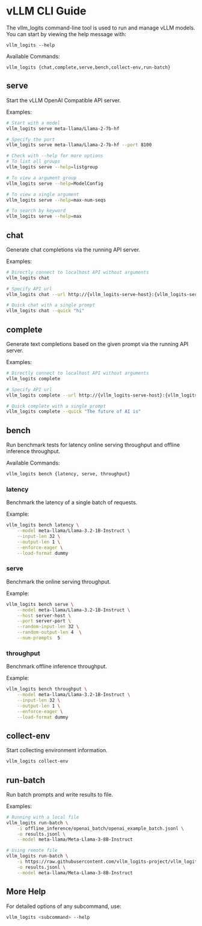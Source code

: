# vLLM CLI Guide

The vllm_logits command-line tool is used to run and manage vLLM models. You can start by viewing the help message with:

```
vllm_logits --help
```

Available Commands:

```
vllm_logits {chat,complete,serve,bench,collect-env,run-batch}
```

## serve

Start the vLLM OpenAI Compatible API server.

Examples:

```bash
# Start with a model
vllm_logits serve meta-llama/Llama-2-7b-hf

# Specify the port
vllm_logits serve meta-llama/Llama-2-7b-hf --port 8100

# Check with --help for more options
# To list all groups
vllm_logits serve --help=listgroup

# To view a argument group
vllm_logits serve --help=ModelConfig

# To view a single argument
vllm_logits serve --help=max-num-seqs

# To search by keyword
vllm_logits serve --help=max
```

## chat

Generate chat completions via the running API server.

Examples:

```bash
# Directly connect to localhost API without arguments
vllm_logits chat

# Specify API url
vllm_logits chat --url http://{vllm_logits-serve-host}:{vllm_logits-serve-port}/v1

# Quick chat with a single prompt
vllm_logits chat --quick "hi"
```

## complete

Generate text completions based on the given prompt via the running API server.

Examples:

```bash
# Directly connect to localhost API without arguments
vllm_logits complete

# Specify API url
vllm_logits complete --url http://{vllm_logits-serve-host}:{vllm_logits-serve-port}/v1

# Quick complete with a single prompt
vllm_logits complete --quick "The future of AI is"
```

## bench

Run benchmark tests for latency online serving throughput and offline inference throughput.

Available Commands:

```bash
vllm_logits bench {latency, serve, throughput}
```

### latency

Benchmark the latency of a single batch of requests.

Example:

```bash
vllm_logits bench latency \
    --model meta-llama/Llama-3.2-1B-Instruct \
    --input-len 32 \
    --output-len 1 \
    --enforce-eager \
    --load-format dummy
```

### serve

Benchmark the online serving throughput.

Example:

```bash
vllm_logits bench serve \
    --model meta-llama/Llama-3.2-1B-Instruct \
    --host server-host \
    --port server-port \
    --random-input-len 32 \
    --random-output-len 4  \
    --num-prompts  5
```

### throughput

Benchmark offline inference throughput.

Example:

```bash
vllm_logits bench throughput \
    --model meta-llama/Llama-3.2-1B-Instruct \
    --input-len 32 \
    --output-len 1 \
    --enforce-eager \
    --load-format dummy
```

## collect-env

Start collecting environment information.

```bash
vllm_logits collect-env
```

## run-batch

Run batch prompts and write results to file.

Examples:

```bash
# Running with a local file
vllm_logits run-batch \
    -i offline_inference/openai_batch/openai_example_batch.jsonl \
    -o results.jsonl \
    --model meta-llama/Meta-Llama-3-8B-Instruct

# Using remote file
vllm_logits run-batch \
    -i https://raw.githubusercontent.com/vllm_logits-project/vllm_logits/main/examples/offline_inference/openai_batch/openai_example_batch.jsonl \
    -o results.jsonl \
    --model meta-llama/Meta-Llama-3-8B-Instruct
```

## More Help

For detailed options of any subcommand, use:

```bash
vllm_logits <subcommand> --help
```
